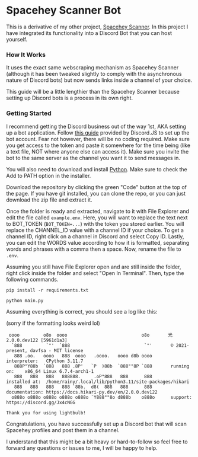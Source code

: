 # Spacehey Scanner Bot

This is a derivative of my other project, [Spacehey Scanner](https://github.com/rainydevzz/spacehey-scanner). In this project I have integrated its functionality into a Discord Bot that you can host yourself.

### How It Works

It uses the exact same webscraping mechanism as Spacehey Scanner (although it has been tweaked slightly to comply with the asynchronous nature of Discord bots) but now sends links inside a channel of your choice.

This guide will be a little lengthier than the Spacehey Scanner because setting up Discord bots is a process in its own right.

### Getting Started

I recommend getting the Discord business out of the way 1st, AKA setting up a bot application. Follow [this guide](https://discordjs.guide/preparations/setting-up-a-bot-application.html#creating-your-bot) provided by Discord.JS to set up the bot account. Fear not however, there will be no coding required. Make sure you get access to the token and paste it somewhere for the time being (like a text file, NOT where anyone else can access it). Make sure you invite the bot to the same server as the channel you want it to send messages in.

You will also need to download and install [Python](https://www.python.org/downloads/). Make sure to check the Add to PATH option in the installer.

Download the repository by clicking the green "Code" button at the top of the page. If you have git installed, you can clone the repo, or you can just download the zip file and extract it.

Once the folder is ready and extracted, navigate to it with File Explorer and edit the file called `example.env`. Here, you will want to replace the text next to BOT_TOKEN (`BOT_TOKEN=...`) with the token you stored earlier. You will replace the CHANNEL_ID value with a channel ID if your choice. To get a channel ID, right click on a channel in Discord and select Copy ID. Lastly, you can edit the WORDS value according to how it is formatted, separating words and phrases with a comma then a space. Now, rename the file to `.env`.

Assuming you still have File Explorer open and are still inside the folder, right click inside the folder and select "Open In Terminal". Then, type the following commands.

`pip install -r requirements.txt`

`python main.py`

Assuming everything is correct, you should see a log like this:

(sorry if the formatting looks weird lol)

```
 oooo         o8o  oooo                            o8o       光 2.0.0.dev122 [5961d1a3]
  `888         `"'  `888                            `"'       © 2021-present, davfsa - MIT license
   888 .oo.   oooo   888  oooo   .oooo.   oooo d8b oooo       interpreter:   CPython 3.11.7
   888P"Y88b  `888   888 .8P'   `P  )88b  `888""8P `888       running on:    x86_64 Linux 6.7.4-arch1-1
   888   888   888   888888.     .oP"888   888      888       installed at:  /home/rainy/.local/lib/python3.11/site-packages/hikari
   888   888   888   888 `88b.  d8(  888   888      888       documentation: https://docs.hikari-py.dev/en/2.0.0.dev122
  o888o o888o o888o o888o o888o `Y888""8o d888b    o888o      support:       https://discord.gg/Jx4cNGG

Thank you for using lightbulb!

```

Congratulations, you have successfully set up a Discord bot that will scan Spacehey profiles and post them in a channel.

I understand that this might be a bit heavy or hard-to-follow so feel free to forward any questions or issues to me, I will be happy to help.